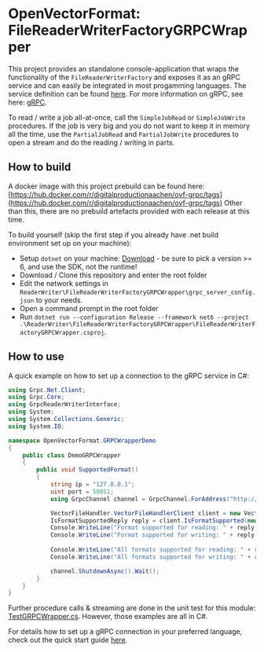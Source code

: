 # OpenVectorFormat: FileReaderWriterFactoryGRPCWrapper

This project provides an standalone console-application that wraps the functionality of the `FileReaderWriterFactory` and exposes it as an gRPC service and can easily be integrated in most progamming languages. The service definition can be found [here](../AbstractReaderWriter/grpc_reader_writer_interface.proto). For more information on gRPC, see here: [gRPC](https://grpc.io/).

To read / write a job all-at-once, call the `SimpleJobRead` or `SimpleJobWrite` procedures. If the job is very big and you do not want to keep it in memory all the time, use the `PartialJobRead` and `PartialJobWrite` procedures to open a stream and do the reading / writing in parts.

## How to build
A docker image with this project prebuild can be found here: [https://hub.docker.com/r/digitalproductionaachen/ovf-grpc/tags](https://hub.docker.com/r/digitalproductionaachen/ovf-grpc/tags)
Other than this, there are no prebuild artefacts provided with each release at this time.

To build yourself (skip the first step if you already have .net build environment set up on your machine):
* Setup `dotnet`  on your machine: [Download](https://dotnet.microsoft.com/download/dotnet) - be sure to pick a version >= 6, and use the SDK, not the runtime!
* Download / Clone this repository and enter the root folder
* Edit the network settings in `ReaderWriter\FileReaderWriterFactoryGRPCWrapper\grpc_server_config.json` to your needs.
* Open a command prompt in the root folder
* Run `dotnet run --configuration Release --framework net6 --project .\ReaderWriter\FileReaderWriterFactoryGRPCWrapper\FileReaderWriterFactoryGRPCWrapper.csproj`.

## How to use
A quick example on how to set up a connection to the gRPC service in C#:
```c#
using Grpc.Net.Client;
using Grpc.Core;
using GrpcReaderWriterInterface;
using System;
using System.Collections.Generic;
using System.IO;

namespace OpenVectorFormat.GRPCWrapperDemo
{
    public class DemoGRPCWrapper
    {
        public void SupportedFormat()
        {
            string ip = "127.0.0.1";
            uint port = 50051;
            using GrpcChannel channel = GrpcChannel.ForAddress("http://" + ip + ":" + port.ToString());

            VectorFileHandler.VectorFileHandlerClient client = new VectorFileHandler.VectorFileHandlerClient(channel);
            IsFormatSupportedReply reply = client.IsFormatSupported(new IsFormatSupportedRequest { FileExtension = ".ovf" });
            Console.WriteLine("Format supported for reading: " + reply.ReadSupport.ToString());
            Console.WriteLine("Format supported for writing: " + reply.WriteSupport.ToString());
            
            Console.WriteLine("All formats supported for reading: " + reply.AllReadSupportedFormats);
            Console.WriteLine("All formats supported for writing: " + reply.AllWriteSupportedFormats);

            channel.ShutdownAsync().Wait();
        }
    }
}
```

Further procedure calls & streaming are done in the unit test for this module: [TestGRPCWrapper.cs](UnitTests/TestGRPCWrapper.cs).
However, those examples are all in C#.

For details how to set up a gRPC connection in your preferred language, check out the quick start guide [here](https://grpc.io/docs/languages/).
            
